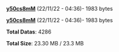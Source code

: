 [**y50cs8mM**](/data/y50cs8mM.txt) (22/11/22 - 04:36)- 1983 bytes

[**y50cs8mM**](/data/y50cs8mM.txt) (22/11/22 - 04:36)- 1983 bytes

**Total Datas**: 4286

**Total Size**: 23.30 MB / 23.3 MB